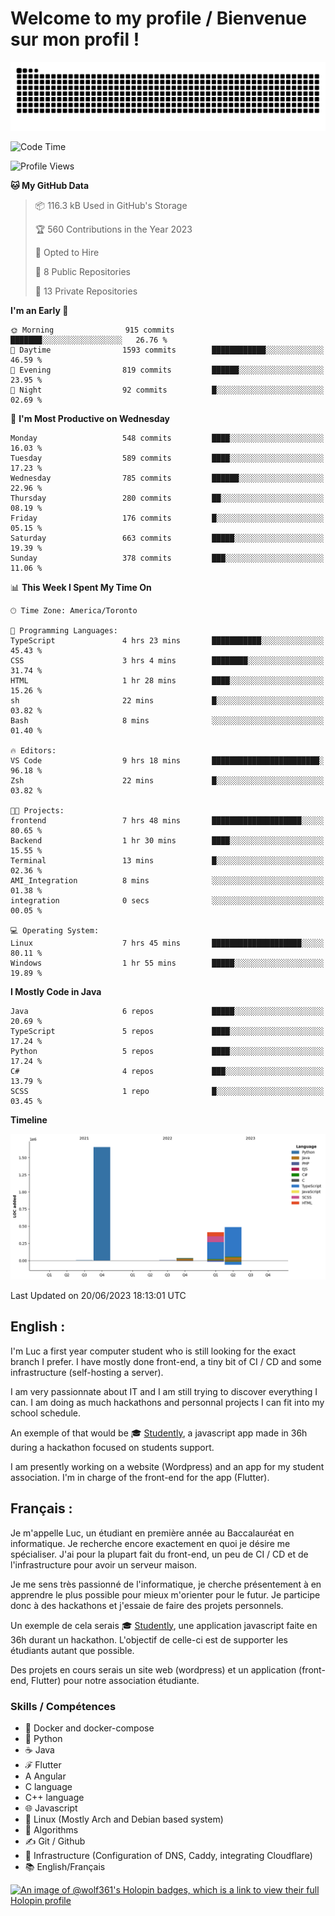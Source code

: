 # Welcome to my profile / Bienvenue sur mon profil !

![snake gif](https://github.com/wolf-361/wolf-361/blob/output/github-contribution-grid-snake.svg)

<!--START_SECTION:waka-->
![Code Time](http://img.shields.io/badge/Code%20Time-192%20hrs%2053%20mins-blue)

![Profile Views](http://img.shields.io/badge/Profile%20Views-0-blue)

**🐱 My GitHub Data** 

> 📦 116.3 kB Used in GitHub's Storage 
 > 
> 🏆 560 Contributions in the Year 2023
 > 
> 💼 Opted to Hire
 > 
> 📜 8 Public Repositories 
 > 
> 🔑 13 Private Repositories 
 > 
**I'm an Early 🐤** 

```text
🌞 Morning                915 commits         ███████░░░░░░░░░░░░░░░░░░   26.76 % 
🌆 Daytime                1593 commits        ████████████░░░░░░░░░░░░░   46.59 % 
🌃 Evening                819 commits         ██████░░░░░░░░░░░░░░░░░░░   23.95 % 
🌙 Night                  92 commits          █░░░░░░░░░░░░░░░░░░░░░░░░   02.69 % 
```
📅 **I'm Most Productive on Wednesday** 

```text
Monday                   548 commits         ████░░░░░░░░░░░░░░░░░░░░░   16.03 % 
Tuesday                  589 commits         ████░░░░░░░░░░░░░░░░░░░░░   17.23 % 
Wednesday                785 commits         ██████░░░░░░░░░░░░░░░░░░░   22.96 % 
Thursday                 280 commits         ██░░░░░░░░░░░░░░░░░░░░░░░   08.19 % 
Friday                   176 commits         █░░░░░░░░░░░░░░░░░░░░░░░░   05.15 % 
Saturday                 663 commits         █████░░░░░░░░░░░░░░░░░░░░   19.39 % 
Sunday                   378 commits         ███░░░░░░░░░░░░░░░░░░░░░░   11.06 % 
```


📊 **This Week I Spent My Time On** 

```text
🕑︎ Time Zone: America/Toronto

💬 Programming Languages: 
TypeScript               4 hrs 23 mins       ███████████░░░░░░░░░░░░░░   45.43 % 
CSS                      3 hrs 4 mins        ████████░░░░░░░░░░░░░░░░░   31.74 % 
HTML                     1 hr 28 mins        ████░░░░░░░░░░░░░░░░░░░░░   15.26 % 
sh                       22 mins             █░░░░░░░░░░░░░░░░░░░░░░░░   03.82 % 
Bash                     8 mins              ░░░░░░░░░░░░░░░░░░░░░░░░░   01.40 % 

🔥 Editors: 
VS Code                  9 hrs 18 mins       ████████████████████████░   96.18 % 
Zsh                      22 mins             █░░░░░░░░░░░░░░░░░░░░░░░░   03.82 % 

🐱‍💻 Projects: 
frontend                 7 hrs 48 mins       ████████████████████░░░░░   80.65 % 
Backend                  1 hr 30 mins        ████░░░░░░░░░░░░░░░░░░░░░   15.55 % 
Terminal                 13 mins             █░░░░░░░░░░░░░░░░░░░░░░░░   02.36 % 
AMI_Integration          8 mins              ░░░░░░░░░░░░░░░░░░░░░░░░░   01.38 % 
integration              0 secs              ░░░░░░░░░░░░░░░░░░░░░░░░░   00.05 % 

💻 Operating System: 
Linux                    7 hrs 45 mins       ████████████████████░░░░░   80.11 % 
Windows                  1 hr 55 mins        █████░░░░░░░░░░░░░░░░░░░░   19.89 % 
```

**I Mostly Code in Java** 

```text
Java                     6 repos             █████░░░░░░░░░░░░░░░░░░░░   20.69 % 
TypeScript               5 repos             ████░░░░░░░░░░░░░░░░░░░░░   17.24 % 
Python                   5 repos             ████░░░░░░░░░░░░░░░░░░░░░   17.24 % 
C#                       4 repos             ███░░░░░░░░░░░░░░░░░░░░░░   13.79 % 
SCSS                     1 repo              █░░░░░░░░░░░░░░░░░░░░░░░░   03.45 % 
```



**Timeline**

![Lines of Code chart](https://raw.githubusercontent.com/wolf-361/wolf-361/main/assets/bar_graph.png)


 Last Updated on 20/06/2023 18:13:01 UTC
<!--END_SECTION:waka-->

## English : 

I'm Luc a first year computer student who is still looking for the exact branch I prefer. I have mostly done front-end, a tiny bit of CI / CD and some infrastructure (self-hosting a server).

I am very passionnate about IT and I am still trying to discover everything I can. I am doing as much hackathons and personnal projects I can fit into my school schedule.

An exemple of that would be 🎓 [Studently](https://github.com/wolf-361/Studently-CodeJam12), a javascript app made in 36h during a hackathon focused on students support.

I am presently working on a website (Wordpress) and an app for my student association. I'm in charge of the front-end for the app (Flutter).

## Français :

Je m'appelle Luc, un étudiant en première année au Baccalauréat en informatique. Je recherche encore exactement en quoi je désire me spécialiser. J'ai pour la plupart fait du front-end, un peu de CI / CD et de l'infrastructure pour avoir un serveur maison.

Je me sens très passionné de l'informatique, je cherche présentement à en apprendre le plus possible pour mieux m'orienter pour le futur. Je participe donc à des hackathons et j'essaie de faire des projets personnels.

Un exemple de cela serais 🎓 [Studently](https://github.com/wolf-361/Studently-CodeJam12), une application javascript faite en 36h durant un hackathon. L'objectif de celle-ci est de supporter les étudiants autant que possible.

Des projets en cours serais un site web (wordpress) et un application (front-end, Flutter) pour notre association étudiante.

###  Skills / Compétences

* 🐋 Docker and docker-compose
* 🐍 Python
* ☕ Java
* ℱ Flutter
* A Angular
* C language
* C++ language
* 🌐 Javascript
* 🐧 Linux (Mostly Arch and Debian based system)
* 🧩 Algorithms
* ✍️ Git / Github
* 📜 Infrastructure (Configuration of DNS, Caddy, integrating Cloudflare)
* 📚 English/Français

[![An image of @wolf361's Holopin badges, which is a link to view their full Holopin profile](https://holopin.me/wolf361)](https://holopin.io/@wolf361)


